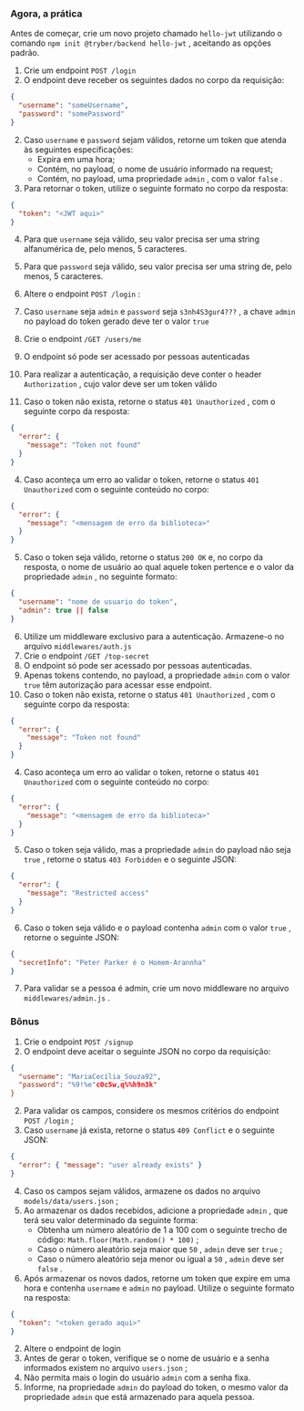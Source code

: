 ### Agora, a prática

Antes de começar, crie um novo projeto chamado `hello-jwt` utilizando o comando `npm init @tryber/backend hello-jwt` , aceitando as opções padrão.

1.  Crie um endpoint `POST /login`
2.  O endpoint deve receber os seguintes dados no corpo da requisição:

```json
{
  "username": "someUsername",
  "password": "somePassword"
}
```

2.  Caso `username` e `password` sejam válidos, retorne um token que atenda às seguintes especificações:
    - Expira em uma hora;
    - Contém, no payload, o nome de usuário informado na request;
    - Contém, no payload, uma propriedade `admin` , com o valor `false` .
3.  Para retornar o token, utilize o seguinte formato no corpo da resposta:

```json
{
  "token": "<JWT aqui>"
}
```

4.  Para que `username` seja válido, seu valor precisa ser uma string alfanumérica de, pelo menos, 5 caracteres.
5.  Para que `password` seja válido, seu valor precisa ser uma string de, pelo menos, 5 caracteres.
6.  Altere o endpoint `POST /login` :
7.  Caso `username` seja `admin` e `password` seja `s3nh4S3gur4???` , a chave `admin` no payload do token gerado deve ter o valor `true`
8.  Crie o endpoint `/GET /users/me`
9.  O endpoint só pode ser acessado por pessoas autenticadas
10. Para realizar a autenticação, a requisição deve conter o header `Authorization` , cujo valor deve ser um token válido

11. Caso o token não exista, retorne o status `401 Unauthorized` , com o seguinte corpo da resposta:

```json
{
  "error": {
    "message": "Token not found"
  }
}
```

4.  Caso aconteça um erro ao validar o token, retorne o status `401 Unauthorized` com o seguinte conteúdo no corpo:

```json
{
  "error": {
    "message": "<mensagem de erro da biblioteca>"
  }
}
```

5.  Caso o token seja válido, retorne o status `200 OK` e, no corpo da resposta, o nome de usuário ao qual aquele token pertence e o valor da propriedade `admin` , no seguinte formato:

```json
{
  "username": "nome de usuario do token",
  "admin": true || false
}
```

6.  Utilize um middleware exclusivo para a autenticação. Armazene-o no arquivo `middlewares/auth.js`
7.  Crie o endpoint `/GET /top-secret`
8.  O endpoint só pode ser acessado por pessoas autenticadas.
9.  Apenas tokens contendo, no payload, a propriedade `admin` com o valor `true` têm autorização para acessar esse endpoint.
10. Caso o token não exista, retorne o status `401 Unauthorized` , com o seguinte corpo da resposta:

```json
{
  "error": {
    "message": "Token not found"
  }
}
```

4.  Caso aconteça um erro ao validar o token, retorne o status `401 Unauthorized` com o seguinte conteúdo no corpo:

```json
{
  "error": {
    "message": "<mensagem de erro da biblioteca>"
  }
}
```

5.  Caso o token seja válido, mas a propriedade `admin` do payload não seja `true` , retorne o status `403 Forbidden` e o seguinte JSON:

```json
{
  "error": {
    "message": "Restricted access"
  }
}
```

6.  Caso o token seja válido e o payload contenha `admin` com o valor `true` , retorne o seguinte JSON:

```json
{
  "secretInfo": "Peter Parker é o Homem-Arannha"
}
```

7.  Para validar se a pessoa é admin, crie um novo middleware no arquivo `middlewares/admin.js` .

### Bônus

1.  Crie o endpoint `POST /signup`
2.  O endpoint deve aceitar o seguinte JSON no corpo da requisição:

```json
{
  "username": "MariaCecília_Souza92",
  "password": "%9!%e"c0c5w,q%%h9n3k"
}
```

2.  Para validar os campos, considere os mesmos critérios do endpoint `POST /login` ;
3.  Caso `username` já exista, retorne o status `409 Conflict` e o seguinte JSON:

```json
{
  "error": { "message": "user already exists" }
}
```

4.  Caso os campos sejam válidos, armazene os dados no arquivo `models/data/users.json` ;
5.  Ao armazenar os dados recebidos, adicione a propriedade `admin` , que terá seu valor determinado da seguinte forma:
    - Obtenha um número aleatório de 1 a 100 com o seguinte trecho de código: `Math.floor(Math.random() * 100)` ;
    - Caso o número aleatório seja maior que `50` , `admin` deve ser `true` ;
    - Caso o número aleatório seja menor ou igual a `50` , `admin` deve ser `false` .
6.  Após armazenar os novos dados, retorne um token que expire em uma hora e contenha `username` e `admin` no payload. Utilize o seguinte formato na resposta:

```json
{
  "token": "<token gerado aqui>"
}
```

2.  Altere o endpoint de login
3.  Antes de gerar o token, verifique se o nome de usuário e a senha informados existem no arquivo `users.json` ;
4.  Não permita mais o login do usuário `admin` com a senha fixa.
5.  Informe, na propriedade `admin` do payload do token, o mesmo valor da propriedade `admin` que está armazenado para aquela pessoa.
